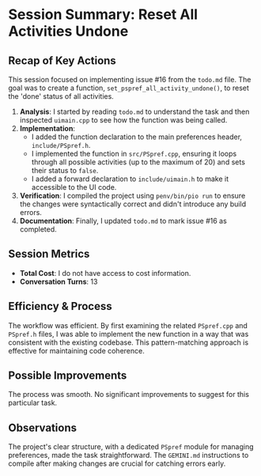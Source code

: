# Session Summary: Reset All Activities Undone

## Recap of Key Actions
This session focused on implementing issue #16 from the `todo.md` file. The goal was to create a function, `set_pspref_all_activity_undone()`, to reset the 'done' status of all activities.

1.  **Analysis**: I started by reading `todo.md` to understand the task and then inspected `uimain.cpp` to see how the function was being called.
2.  **Implementation**:
    *   I added the function declaration to the main preferences header, `include/PSpref.h`.
    *   I implemented the function in `src/PSpref.cpp`, ensuring it loops through all possible activities (up to the maximum of 20) and sets their status to `false`.
    *   I added a forward declaration to `include/uimain.h` to make it accessible to the UI code.
3.  **Verification**: I compiled the project using `penv/bin/pio run` to ensure the changes were syntactically correct and didn't introduce any build errors.
4.  **Documentation**: Finally, I updated `todo.md` to mark issue #16 as completed.

## Session Metrics
- **Total Cost**: I do not have access to cost information.
- **Conversation Turns**: 13

## Efficiency & Process
The workflow was efficient. By first examining the related `PSpref.cpp` and `PSpref.h` files, I was able to implement the new function in a way that was consistent with the existing codebase. This pattern-matching approach is effective for maintaining code coherence.

## Possible Improvements
The process was smooth. No significant improvements to suggest for this particular task.

## Observations
The project's clear structure, with a dedicated `PSpref` module for managing preferences, made the task straightforward. The `GEMINI.md` instructions to compile after making changes are crucial for catching errors early.
